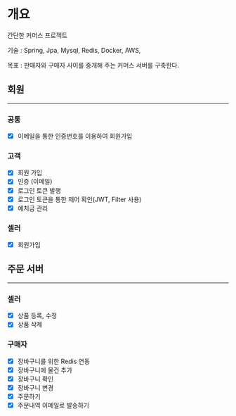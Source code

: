 # 개요

간단한 커머스 프로젝트

기술 : Spring, Jpa, Mysql, Redis, Docker, AWS,

목표 : 판매자와 구매자 사이를 중개해 주는 커머스 서버를 구축한다.

## 회원

- - -

### 공통

- [x] 이메일을 통한 인증번호를 이용하여 회원가입

### 고객

- [x] 회원 가입
- [x] 인증 (이메일)
- [x] 로그인 토큰 발행
- [x] 로그인 토큰을 통한 제어 확인(JWT, Filter 사용)
- [x] 예치금 관리

### 셀러

- [x] 회원가입

## 주문 서버

- - -

### 셀러

- [x] 상품 등록, 수정
- [x] 상품 삭제

### 구매자

- [x] 장바구니를 위한 Redis 연동
- [x] 장바구니에 물건 추가
- [x] 장바구니 확인
- [x] 장바구니 변경
- [x] 주문하기
- [x] 주문내역 이메일로 발송하기
